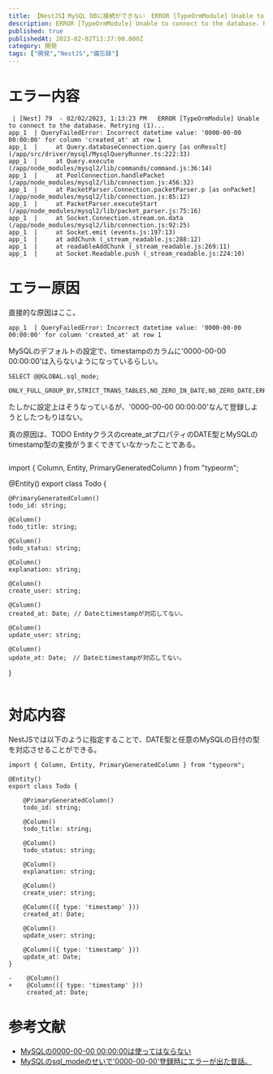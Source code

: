 ```yaml
---
title: 【NestJS】MySQL DBに接続ができない　ERROR [TypeOrmModule] Unable to connect to the database. Retrying (1)
description: ERROR [TypeOrmModule] Unable to connect to the database. Retrying (1)が発生して、DBに接続できないのを解決する備忘録
published: true
publishedAt: 2023-02-02T13:37:00.000Z
category: 開発
tags: ["開発","NestJS","備忘録"]
---
```


# エラー内容
```
 | [Nest] 79  - 02/02/2023, 1:13:23 PM   ERROR [TypeOrmModule] Unable to connect to the database. Retrying (1)...
app_1  | QueryFailedError: Incorrect datetime value: '0000-00-00 00:00:00' for column 'created_at' at row 1
app_1  |     at Query.databaseConnection.query [as onResult] (/app/src/driver/mysql/MysqlQueryRunner.ts:222:33)
app_1  |     at Query.execute (/app/node_modules/mysql2/lib/commands/command.js:36:14)
app_1  |     at PoolConnection.handlePacket (/app/node_modules/mysql2/lib/connection.js:456:32)
app_1  |     at PacketParser.Connection.packetParser.p [as onPacket] (/app/node_modules/mysql2/lib/connection.js:85:12)
app_1  |     at PacketParser.executeStart (/app/node_modules/mysql2/lib/packet_parser.js:75:16)
app_1  |     at Socket.Connection.stream.on.data (/app/node_modules/mysql2/lib/connection.js:92:25)
app_1  |     at Socket.emit (events.js:197:13)
app_1  |     at addChunk (_stream_readable.js:288:12)
app_1  |     at readableAddChunk (_stream_readable.js:269:11)
app_1  |     at Socket.Readable.push (_stream_readable.js:224:10)
```

# エラー原因
直接的な原因はここ。
```
app_1  | QueryFailedError: Incorrect datetime value: '0000-00-00 00:00:00' for column 'created_at' at row 1
```

MySQLのデフォルトの設定で、timestampのカラムに'0000-00-00 00:00:00'は入らないようになっているらしい。

```
SELECT @@GLOBAL.sql_mode;

ONLY_FULL_GROUP_BY,STRICT_TRANS_TABLES,NO_ZERO_IN_DATE,NO_ZERO_DATE,ERROR_FOR_DIVISION_BY_ZERO,NO_ENGINE_SUBSTITUTION
```

たしかに設定上はそうなっているが、'0000-00-00 00:00:00'なんて登録しようとしたつもりはない。

真の原因は、TODO Entityクラスのcreate_atプロパティのDATE型とMySQLのtimestamp型の変換がうまくできていなかったことである。

```
```
import { Column, Entity, PrimaryGeneratedColumn } from "typeorm";

@Entity()
export class Todo {

    @PrimaryGeneratedColumn()
    todo_id: string;

    @Column()
    todo_title: string;

    @Column()
    todo_status: string;

    @Column()
    explanation: string;

    @Column()
    create_user: string;

    @Column()
    created_at: Date; // Dateとtimestampが対応してない。

    @Column()
    update_user: string;

    @Column()
    update_at: Date;　// Dateとtimestampが対応してない。
}

```

```

# 対応内容
NestJSでは以下のように指定することで、DATE型と任意のMySQLの日付の型を対応させることができる。

```
import { Column, Entity, PrimaryGeneratedColumn } from "typeorm";

@Entity()
export class Todo {

    @PrimaryGeneratedColumn()
    todo_id: string;

    @Column()
    todo_title: string;

    @Column()
    todo_status: string;

    @Column()
    explanation: string;

    @Column()
    create_user: string;

    @Column(({ type: 'timestamp' }))
    created_at: Date;

    @Column()
    update_user: string;

    @Column(({ type: 'timestamp' }))
    update_at: Date;
}

```

```
-    @Column()
+    @Column(({ type: 'timestamp' }))
     created_at: Date;
```



# 参考文献
- [MySQLの0000-00-00 00:00:00は使ってはならない](https://soudai.hatenablog.com/entry/2018/05/12/191050)
- [MySQLのsql_modeのせいで'0000-00-00'登録時にエラーが出た昔話。](https://qiita.com/tentatsu/items/fd2177777412ebc2f6b9)